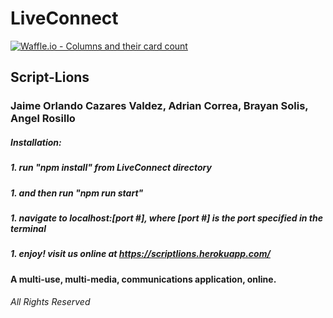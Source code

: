 # LiveConnect
[![Waffle.io - Columns and their card count](https://badge.waffle.io/Script-Lions/LiveConnect.svg?columns=all&style=flat-square)](https://waffle.io/Script-Lions/LiveConnect)
## Script-Lions
### Jaime Orlando Cazares Valdez, Adrian Correa, Brayan Solis, Angel Rosillo
##### Installation:
##### 1. run "npm install" from LiveConnect directory
##### 1. and then run "npm run start"
##### 1. navigate to localhost:[port #], where [port #] is the port specified in the terminal
##### 1. enjoy! visit us online at https://scriptlions.herokuapp.com/
#### A multi-use, multi-media, communications application, online.
###### All Rights Reserved
